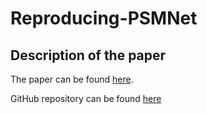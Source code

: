 # Reproducing-PSMNet
## Description of the paper
The paper can be found [here](https://arxiv.org/abs/1803.08669). 

GitHub repository can be found [here](https://github.com/JiaRenChang/PSMNet)

